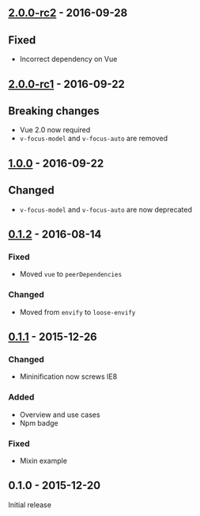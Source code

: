## [2.0.0-rc2] - 2016-09-28

## Fixed
- Incorrect dependency on Vue

## [2.0.0-rc1] - 2016-09-22

## Breaking changes
- Vue 2.0 now required
- `v-focus-model` and `v-focus-auto` are removed

## [1.0.0] - 2016-09-22

## Changed
- `v-focus-model` and `v-focus-auto` are now deprecated

## [0.1.2] - 2016-08-14

### Fixed
- Moved `vue` to `peerDependencies`

### Changed
- Moved from `envify` to `loose-envify`

## [0.1.1] - 2015-12-26

### Changed
- Mininification now screws IE8

### Added
- Overview and use cases
- Npm badge

### Fixed
- Mixin example

## 0.1.0 - 2015-12-20

Initial release

[0.1.1]: https://github.com/simplesmiler/vue-focus/compare/0.1.0...0.1.1
[0.1.2]: https://github.com/simplesmiler/vue-focus/compare/0.1.1...0.1.2
[1.0.0]: https://github.com/simplesmiler/vue-focus/compare/0.1.2...1.0.0
[2.0.0-rc1]: https://github.com/simplesmiler/vue-focus/compare/1.0.0...2.0.0-rc1
[2.0.0-rc2]: https://github.com/simplesmiler/vue-focus/compare/2.0.0-rc1...2.0.0-rc2

